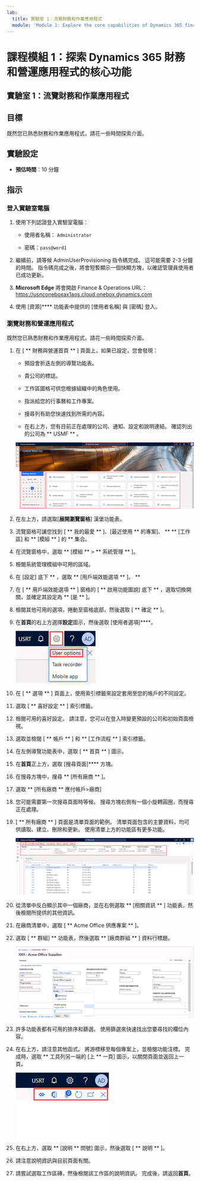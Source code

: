 ```yaml
---
lab:
  title: 實驗室 1：流覽財務和作業應用程式
  module: 'Module 1: Explore the core capabilities of Dynamics 365 finance and operations apps'
---
```


# 課程模組 1：探索 Dynamics 365 財務和營運應用程式的核心功能

## 實驗室 1：流覽財務和作業應用程式

## 目標

既然您已熟悉財務和作業應用程式，請花一些時間探索介面。

## 實驗設定

- **預估時間**：10 分鐘

## 指示

### 登入實驗室電腦

1.  使用下列認證登入實驗室電腦：

    - 使用者名稱： `Administrator`

    - 密碼：`pass@word1`

1.  繼續前，請等候 AdminUserProvisioning 指令碼完成。 這可能需要 2-3 分鐘的時間。 指令碼完成之後，將會短暫顯示一個快顯方塊，以確認管理員使用者已成功更新。 

1.  **Microsoft Edge** 將會開啟 Finance & Operations URL：<https://usnconeboxax1aos.cloud.onebox.dynamics.com>

1.  使用 [資源]**** 功能表中提供的 [使用者名稱] 與 [密碼] 登入。 


### 瀏覽財務和營運應用程式

既然您已熟悉財務和作業應用程式，請花一些時間探索介面。

1.  在 [ ** 財務與營運首頁 ** ] 頁面上，如果已設定，您會發現：

    - 預設會折迭左側的導覽功能表。

    - 貴公司的標誌。

    - 工作區圖格可供您根據組織中的角色使用。

    - 指派給您的行事曆和工作專案。

    - 搜尋列有助您快速找到所需的內容。

    - 在右上方，您有目前正在處理的公司、通知、設定和說明連結。 確認列出的公司為 ** USMF ** 。

    ![Dynamics 365 Finance and Operations 首頁的螢幕擷取畫面，其中已醒目提示區域。](./media/lab-navigate-finance-and-operations-apps-04.png)

2.  在左上方，請選取[**展開瀏覽窗格**] 漢堡功能表。

3.  流覽窗格可讓您找到 [ ** 我的最愛 ** ]、[最近使用 ** 的專案]、 ** ** [工作區] 和 ** [模組 ** ] 的 ** 集合。

4.  在流覽窗格中，選取 ** [模組 **  >  ** 系統管理 ** ]。

5.  檢閱系統管理模組中可用的區域。

6.  在 [設定] 底下 ** ，選取 ** [用戶端效能選項 ** ]。 **

7.  在 [ ** 用戶端效能選項 ** ] 窗格的 [ ** 啟用功能圖說] 底下 ** ，選取切換開關，並確定其設定為 ** [是 ** ]。

8.  檢閱其他可用的選項，捲動至窗格底部，然後選取 [ ** 確定 ** ]。

9.  在**首頁**的右上方選擇**設定**圖示，然後選取 [使用者選項]****。

    ![設定圖示和使用者選項下拉式清單的螢幕擷取畫面。](./media/lab-navigate-finance-and-operations-apps-05.png)

10. 在 [ ** 選項 ** ] 頁面上，使用索引標籤來設定套用至您的帳戶的不同設定。

11. 選取 [ ** 喜好設定 ** ] 索引標籤。

12. 檢閱可用的喜好設定。 請注意，您可以在登入時變更預設的公司和初始頁面檢視。

13. 選取並檢閱 [ ** 帳戶 ** ] 和 ** [工作流程 ** ] 索引標籤。

14. 在左側導覽功能表中，選取 [ ** 首頁 ** ] 圖示。

15. 在**首頁**正上方，選取 [搜尋頁面]**** 方塊。

16. 在搜尋方塊中，搜尋 ** [所有廠商 ** ]。

17. 選取 ** [所有廠商 ** 應付帳戶>廠商]

18. 您可能需要第一次搜尋頁面時等候。 搜尋方塊右側有一個小旋轉圓圈，而搜尋正在處理。

19. [ ** 所有廠商 ** ] 頁面是清單頁面的範例。 清單頁面包含的主要資料，均可供讀取、建立、刪除和更新。 使用清單上方的功能區有更多功能。

    ![[所有廠商] 清單的螢幕擷取畫面，其中已醒目提示功能表功能。](./media/lab-navigate-finance-and-operations-apps-06.png)

20. 從清單中反白顯示其中一個廠商，並在右側選取 ** [相關資訊 ** ] 功能表，然後檢閱所提供的其他資訊。

21. 在廠商清單中，選取 [ ** Acme Office 供應專案 ** ]。

22. 選取 [ ** 群組] ** 功能表，然後選取 ** [廠商群組 ** ] 資料行標題。

    ![Acme Office 供應專案的廠商群組資料行標題螢幕擷取畫面。](./media/lab-navigate-finance-and-operations-apps-07.png)

23. 許多功能表都有可用的排序和篩選。 使用篩選來快速找出您要尋找的欄位內容。

24. 在右上方，請注意其他函式。 將游標移至每個專案上，並檢閱功能注標。 完成時，選取 ** 工具列另一端的 [上 ** 一頁] 圖示，以關閉頁面並返回上一頁。

    ![[清單] 頁面右上方功能表的螢幕擷取畫面，其中顯示連線至 Power Apps 的其他功能、Office 應用程式、檔附件重新整理頁面、在新視窗中開啟，以及 [關閉] 按鈕。](./media/lab-navigate-finance-and-operations-apps-08.png)

25. 在右上方，選取 ** [說明 ** 問號] 圖示，然後選取 [ ** 說明 ** ]。

26. 請注意說明資訊與目前頁面有關。

27. 請嘗試選取工作區磚，然後檢閱該工作區的說明資訊。 完成後，請返回**首頁**。

